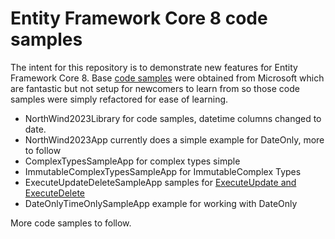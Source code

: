 # Entity Framework Core 8 code samples

The intent for this repository is to demonstrate new features for Entity Framework Core 8. Base [code samples](https://github.com/dotnet/EntityFramework.Docs/tree/main/samples/core/Miscellaneous/NewInEFCore8) were obtained from Microsoft which are fantastic but not setup for newcomers to learn from so those code samples were simply refactored for ease of learning.

- NorthWind2023Library for code samples, datetime columns changed to date.
- NorthWind2023App currently does a simple example for DateOnly, more to follow
- ComplexTypesSampleApp for complex types simple
- ImmutableComplexTypesSampleApp for ImmutableComplex Types
- ExecuteUpdateDeleteSampleApp samples for [ExecuteUpdate and ExecuteDelete](https://learn.microsoft.com/en-us/ef/core/saving/execute-insert-update-delete)
- DateOnlyTimeOnlySampleApp example for working with DateOnly

More code samples to follow.
